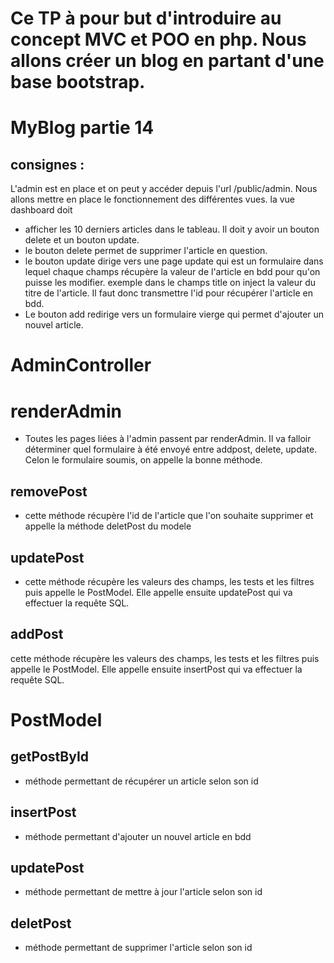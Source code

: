 # Ce TP à pour but d'introduire au concept MVC et POO en php. Nous allons créer un blog en partant d'une base bootstrap.

# MyBlog partie 14
## consignes : 
L'admin est en place et on peut y accéder depuis l'url  /public/admin. Nous allons mettre en place le fonctionnement des différentes vues. la vue dashboard doit
- afficher les 10 derniers articles dans le tableau. Il doit y avoir un bouton delete et un bouton update.
- le bouton delete permet de supprimer l'article en question. 
- le bouton update dirige vers une page update qui est un formulaire dans lequel chaque champs récupère la valeur de l'article en bdd pour qu'on puisse les modifier. exemple dans le champs title on inject la valeur du titre de l'article. Il faut donc transmettre l'id pour récupérer l'article en bdd.
- Le bouton add redirige vers un formulaire vierge qui permet d'ajouter un nouvel article.

# AdminController
# renderAdmin
- Toutes les pages liées à l'admin passent par renderAdmin. Il va falloir déterminer quel formulaire à été envoyé entre addpost, delete, update. Celon le formulaire soumis, on appelle la bonne méthode.
## removePost
- cette méthode récupère l'id de l'article que l'on souhaite supprimer et appelle la méthode deletPost du modele
## updatePost
- cette méthode récupère les valeurs des champs, les tests et les filtres puis appelle le PostModel. Elle appelle ensuite updatePost qui va effectuer la requête SQL.
## addPost
cette méthode récupère les valeurs des champs, les tests et les filtres puis appelle le PostModel. Elle appelle ensuite insertPost qui va effectuer la requête SQL.

# PostModel
## getPostById
- méthode permettant de récupérer un article selon son id
## insertPost
- méthode permettant d'ajouter un nouvel article en bdd
## updatePost
- méthode permettant de mettre à jour l'article selon son id
## deletPost
- méthode permettant de supprimer l'article selon son id



